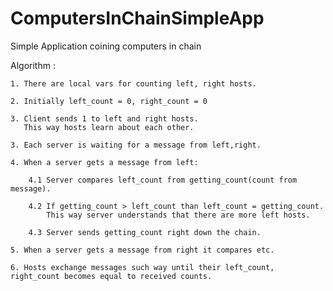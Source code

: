 # ComputersInChainSimpleApp
Simple Application coining computers in chain 

Algorithm :

    1. There are local vars for counting left, right hosts.
    
    2. Initially left_count = 0, right_count = 0
    
    3. Client sends 1 to left and right hosts.
       This way hosts learn about each other.
       
    3. Each server is waiting for a message from left,right. 
    
    4. When a server gets a message from left:
    
        4.1 Server compares left_count from getting_count(count from message).
        
        4.2 If getting_count > left_count than left_count = getting_count.
            This way server understands that there are more left hosts.
            
        4.3 Server sends getting_count right down the chain.
        
    5. When a server gets a message from right it compares etc.
    
    6. Hosts exchange messages such way until their left_count, right_count becomes equal to received counts.
   
    
